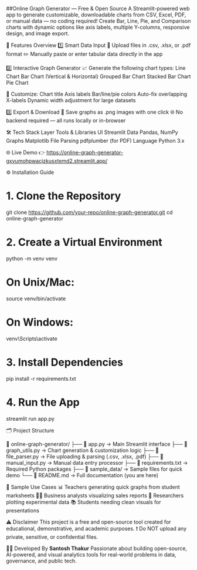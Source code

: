 ##Online Graph Generator — Free & Open Source
A Streamlit-powered web app to generate customizable, downloadable charts from CSV, Excel, PDF, or manual data — no coding required!
Create Bar, Line, Pie, and Comparison charts with dynamic options like axis labels, multiple Y-columns, responsive design, and image export.

🚀 Features Overview
1️⃣ Smart Data Input
📂 Upload files in .csv, .xlsx, or .pdf format
✏️ Manually paste or enter tabular data directly in the app

2️⃣ Interactive Graph Generator
📈 Generate the following chart types:
Line Chart
Bar Chart (Vertical & Horizontal)
Grouped Bar Chart
Stacked Bar Chart
Pie Chart

🎨 Customize:
Chart title
Axis labels
Bar/line/pie colors
Auto-fix overlapping X-labels
Dynamic width adjustment for large datasets

3️⃣ Export & Download
💾 Save graphs as .png images with one click
🌐 No backend required — all runs locally or in-browser

🛠️ Tech Stack
Layer	Tools & Libraries
UI	Streamlit
Data	Pandas, NumPy
Graphs	Matplotlib
File Parsing	pdfplumber (for PDF)
Language	Python 3.x

🌐 Live Demo
👉 https://online-graph-generator-gxvumohpwacjzkusxtemd2.streamlit.app/

⚙️ Installation Guide
# 1. Clone the Repository
git clone https://github.com/your-repo/online-graph-generator.git
cd online-graph-generator

# 2. Create a Virtual Environment
python -m venv venv
# On Unix/Mac:
source venv/bin/activate
# On Windows:
venv\Scripts\activate

# 3. Install Dependencies
pip install -r requirements.txt

# 4. Run the App
streamlit run app.py

🗂️ Project Structure

📁 online-graph-generator/
├── 📄 app.py                  → Main Streamlit interface
├── 📄 graph_utils.py          → Chart generation & customization logic
├── 📄 file_parser.py          → File uploading & parsing (.csv, .xlsx, .pdf)
├── 📄 manual_input.py         → Manual data entry processor
├── 📄 requirements.txt        → Required Python packages
├── 📁 sample_data/            → Sample files for quick demo
└── 📄 README.md               → Full documentation (you are here)

📌 Sample Use Cases
📊 Teachers generating quick graphs from student marksheets
🧑‍💼 Business analysts visualizing sales reports
🧪 Researchers plotting experimental data
📚 Students needing clean visuals for presentations

⚠️ Disclaimer
This project is a free and open-source tool created for educational, demonstrative, and academic purposes.
❗ Do NOT upload any private, sensitive, or confidential files.

👨‍💻 Developed By
**Santosh Thakur**
Passionate about building open-source, AI-powered, and visual analytics tools for real-world problems in data, governance, and public tech.
